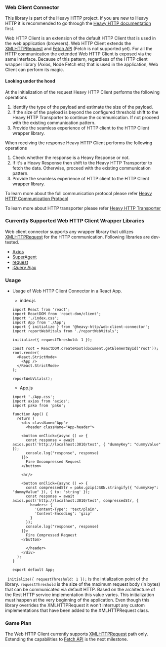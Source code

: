 ### Web Client Connector

This library is part of the Heavy HTTP project. If you are new to Heavy HTTP it is recommended to go through the [Heavy HTTP documentation](https://github.com/Heavy-HTTP/.github/blob/main/profile/Readme.md) first. 

Web HTTP Client is an extension of the default HTTP Client that is used in the web application (browsers). Web HTTP Client extends the [XMLHTTPRequest](https://developer.mozilla.org/en-US/docs/Web/API/XMLHttpRequest) and [Fetch API](https://developer.mozilla.org/en-US/docs/Web/API/Fetch_API) (Fetch is not supported yet). For all the HTTP communication the extended Web HTTP Client is exposed via the same interface. Because of this pattern, regardless of the HTTP client wrapper library (Axios, Node Fetch etc) that is used in the application, Web Client can perform its magic. 

#### Looking under the hood 
At the initialization of the request Heavy HTTP Client performs the following operations
1. Identify the type of the payload and estimate the size of the payload.
2. If the size of the payload is beyond the configured threshold shift to the Heavy HTTP Transporter to continue the communication. If not proceed with the existing communication pattern. 
3. Provide the seamless experience of HTTP client to the HTTP Client wrapper library. 

When receiving the response Heavy HTTP Client performs the following operations
1. Check whether the response is a Heavy Response or not. 
2. If it's a Heavy Response then shift to the Heavy HTTP Transporter to fetch the data. Otherwise, proceed with the existing communication pattern. 
3. Provide the seamless experience of HTTP client to the HTTP Client wrapper library. 

To learn more about the full communication protocol please refer [Heavy HTTP Communication Protocol](https://github.com/Heavy-HTTP/.github/blob/main/profile/Readme.md#heavy-http-communication-protocol)

To learn more about HTTP transporter please refer [Heavy HTTP Transporter](https://github.com/Heavy-HTTP/.github/blob/main/profile/Readme.md#heavy-http-transporter)

### Currently Supported Web HTTP Client Wrapper Libraries

Web client connector supports any wrapper library that utilizes [XMLHTTPRequest](https://developer.mozilla.org/en-US/docs/Web/API/XMLHttpRequest) for the HTTP communication. Following libraries are dev-tested. 
* [Axios](https://www.npmjs.com/package/axios)
* [SuperAgent](https://www.npmjs.com/package/superagent)
* [request](https://github.com/request/request)
* [jQuery Ajax](https://api.jquery.com/jquery.ajax)
 

### Usage

* Usage of Web HTTP Client Connector in a React App.
	* index.js
	```
	import React from 'react';
	import ReactDOM from 'react-dom/client';
	import './index.css';
	import App from './App';
	import { initialize } from '@heavy-http/web-client-connector';
	import reportWebVitals from './reportWebVitals';

	initialize({ requestThreshold: 1 });

	const root = ReactDOM.createRoot(document.getElementById('root'));
	root.render(
	  <React.StrictMode>
	    <App />
	  </React.StrictMode>
	);

	reportWebVitals();

	```
	* App.js

	```
	import './App.css';
	import axios from 'axios';
	import pako from 'pako';

	function App() {
	  return (
	    <div className="App">
	      <header className="App-header">

		<button onClick={async () => {
		  const response = await axios.post('http://localhost:3010/test', { "dummyKey": "dummyValue" });
		  console.log("response", response)
		}}>
		  Fire Uncompressed Request
		</button>

		<hr/>

		<button onClick={async () => {
		  const compressedStr = pako.gzip(JSON.stringify({ "dummyKey": "dummyValue" }), { to: 'string' });
		  const response = await axios.post('http://localhost:3010/test', compressedStr, {
		    headers: {
		      'Content-Type': 'text/plain',
		      'Content-Encoding': 'gzip'
		    }
		  });
		  console.log("response", response)
		}}>
		  Fire Compressed Request
		</button>

	      </header>
	    </div>
	  );
	}

	export default App;

	```
``` initialize({ requestThreshold: 1 });``` is the intialization point of the library. ```requestThreshold``` is the size of the maximum request body (in bytes) that can be communicated via default HTTP. Based on the architecture of the Rest HTTP service implementation this value varies. This initialization must happen at the very beginning of the application. Even though this library overrides the XMLHTTPRequest it won't interrupt any custom implementations that have been added to the XMLHTTPRequest class. 


### Game Plan
The Web HTTP Client currently supports [XMLHTTPRequest](https://developer.mozilla.org/en-US/docs/Web/API/XMLHttpRequest) path only. Extending the capabilities to [Fetch API](https://developer.mozilla.org/en-US/docs/Web/API/Fetch_API) is the next milestone. 